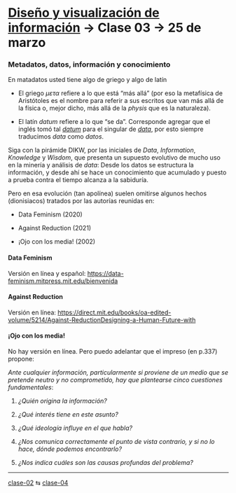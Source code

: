 # [Diseño y visualización de información](https://github.com/profesorfaco/aud5v027-2025) → Clase 03 → 25 de marzo

### Metadatos, datos, información y conocimiento

En matadatos usted tiene algo de griego y algo de latín

- El griego *μετα* refiere a lo que está “más allá” (por eso la metafísica de Aristótoles es el nombre para referir a sus escritos que van más allá de la física o, mejor dicho, más allá de la *physis* que es la naturaleza).

- El latín *datum* refiere a lo que “se da”. Corresponde agregar que el inglés tomó tal [*datum*](https://www.merriam-webster.com/dictionary/datum) para el singular de [*data*](https://www.merriam-webster.com/dictionary/data), por esto siempre traducimos *data* como *datos*.

Siga con la pirámide DIKW, por las iniciales de *Data*, *Information*, *Knowledge* y *Wisdom*, que presenta un supuesto evolutivo de mucho uso en la minería y análisis de *data*: Desde los datos se estructura la información, y desde ahí se hace un conocimiento que acumulado y puesto a prueba contra el tiempo alcanza a la sabiduría.

Pero en esa evolución (tan apolínea) suelen omitirse algunos hechos (dionisiacos) tratados por las autorías reunidas en:

- Data Feminism (2020)

- Against Reduction (2021)

- ¡Ojo con los media! (2002)

#### Data Feminism

Versión en línea y español: https://data-feminism.mitpress.mit.edu/bienvenida

#### Against Reduction

Versión en línea: https://direct.mit.edu/books/oa-edited-volume/5214/Against-ReductionDesigning-a-Human-Future-with

#### ¡Ojo con los media!

No hay versión en línea. Pero puedo adelantar que el impreso (en p.337) propone: 

*Ante cualquier información, particularmente si proviene de un medio que se pretende neutro y no comprometido, hay que plantearse cinco cuestiones fundamentales*: 

1. *¿Quién origina la información?*

2. *¿Qué interés tiene en este asunto?*

3. *¿Qué ideología influye en el que habla?*

4. *¿Nos comunica correctamente el punto de vista contrario, y si no lo hace, dónde podemos encontrarlo?*

5. *¿Nos indica cuáles son las causas profundas del problema?*

_ _ _ _ 

[clase-02](https://github.com/profesorfaco/aud5v027-2025/blob/main/clase-02/README.md) ⇆ [clase-04](https://github.com/profesorfaco/aud5v027-2025/blob/main/clase-04/README.md)
